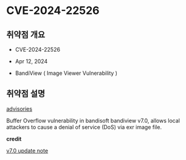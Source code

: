# CVE-2024-22526



## 취약점 개요

- CVE-2024-22526

- Apr 12, 2024

- BandiView ( Image Viewer Vulnerability )




## 취약점 설명

[advisories](https://gist.github.com/GAP-dev/c33276a151c824300d68aecc317082a3)


Buffer Overflow vulnerability in bandisoft bandiview v7.0, allows local attackers to cause a denial of service (DoS) via exr image file.

**credit**

[v7.0 update note](https://www.bandisoft.com/bandiview/history/)
